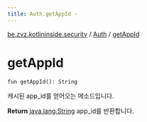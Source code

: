 ```yaml
---
title: Auth.getAppId - 
---
```


[be.zvz.kotlininside.security](../index.html) / [Auth](index.html) / [getAppId](./get-app-id.html)

# getAppId

`fun getAppId(): String`

캐시된 app_id를 얻어오는 메소드입니다.

**Return**
[java.lang.String](#) app_id를 반환합니다.

